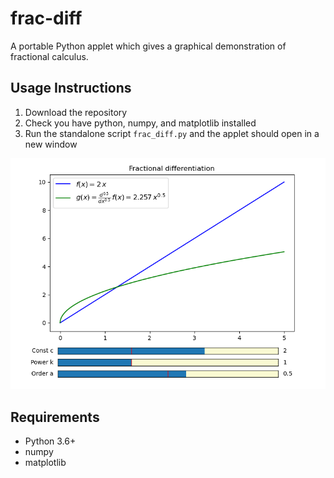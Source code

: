 # frac-diff
A portable Python applet which gives a graphical demonstration of fractional calculus.

## Usage Instructions

1. Download the repository
2. Check you have python, numpy, and matplotlib installed
3. Run the standalone script `frac_diff.py` and the applet should open in a new window

![screenshot of applet running](https://raw.githubusercontent.com/impal0r/frac-diff/main/images/demo.png)

## Requirements

 - Python 3.6+
 - numpy
 - matplotlib

